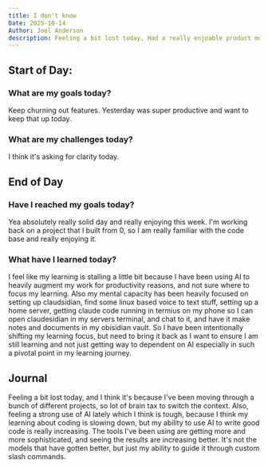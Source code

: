 ```yaml
---
title: I don't know
Date: 2025-10-14
Author: Joel Anderson
description: Feeling a bit lost today, Had a really enjoable product monday but feeling a bit lost today.
---
```


## Start of Day:

### What are my goals today?
Keep churning out features. Yesterday was super productive and want to keep that up today.


### What are my challenges today?
I think it's asking for clarity today.

## End of Day

### Have I reached my goals today?
Yea absolutely really solid day and really enjoying this week. I'm working back on a project that I built from 0, so I am really familiar with the code base and really enjoying it.


### What have I learned today?
I feel like my learning is stalling a little bit because I have been using AI to heavily augment my work for productivity reasons, and not sure where to focus my learning. Also my mental capacity has been heavily focused on setting up claudsidian, find some linux based voice to text stuff, setting up a home server, getting claude code running in termius on my phone so I can open claudesidian in my servers terminal, and chat to it, and have it make notes and documents in my obisidian vault. So I have been intentionally shifting my learning focus, but need to bring it back as I want to ensure I am still learning and not just getting way to dependent on AI especially in such a pivotal point in my learning journey.

## Journal
Feeling a bit lost today, and I think it's because I've been moving through a bunch of different projects, so lot of brain tax to switch the context. Also, feeling a strong use of AI lately which I think is tough, because I think my learning about coding is slowing down, but my ability to use AI to write good code is really increasing. The tools I've been using are getting more and more sophisticated, and seeing the results are increasing better. It's not the models that have gotten better, but just my ability to guide it through custom slash commands.
